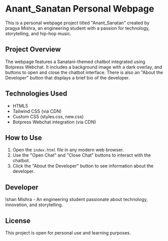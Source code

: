 # Anant_Sanatan Personal Webpage

This is a personal webpage project titled "Anant_Sanatan" created by pragya Mishra, an engineering student with a passion for technology, storytelling, and hip-hop music.

## Project Overview

The webpage features a Sanatani-themed chatbot integrated using Botpress Webchat. It includes a background image with a dark overlay, and buttons to open and close the chatbot interface. There is also an "About the Developer" button that displays a brief bio of the developer.

## Technologies Used

- HTML5
- Tailwind CSS (via CDN)
- Custom CSS (styles.css, new.css)
- Botpress Webchat integration (via CDN)

## How to Use

1. Open the `index.html` file in any modern web browser.
2. Use the "Open Chat" and "Close Chat" buttons to interact with the chatbot.
3. Click the "About the Developer" button to see information about the developer.

## Developer

Ishan Mishra - An engineering student passionate about technology, innovation, and storytelling.

## License

This project is open for personal use and learning purposes.
